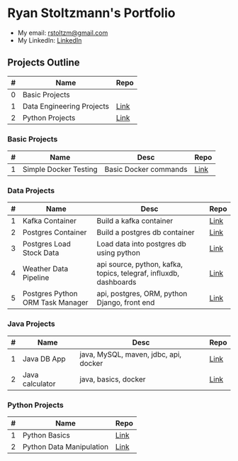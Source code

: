 # Ryan Stoltzmann's Portfolio

* My email: <rstoltzm@gmail.com>
* My LinkedIn: [LinkedIn](https://www.linkedin.com/in/ryan-stoltzmann/)

## Projects Outline

| # | Name | Repo |
| - | ---- | ----------- |
| 0 | Basic Projects | |
| 1 | Data Engineering Projects | [Link](https://github.com/rstoltzm-profile/portfolio/blob/main/README.md#data-engineering-projects)|
| 2 | Python Projects | [Link](https://github.com/rstoltzm-profile/portfolio/blob/main/README.md#python-projects)|

### Basic Projects

| # | Name | Desc | Repo |
| - | ---- | ----------- | ----------- |
| 1 | Simple Docker Testing | Basic Docker commands | [Link](https://github.com/rstoltzm-profile/docker-testing) |

### Data Projects

| # | Name | Desc | Repo |
| - | ---- | ----------- | ----------- |
| 1 | Kafka Container | Build a kafka container | [Link](https://github.com/rstoltzm-profile/KafkaProject) |
| 2 | Postgres Container | Build a postgres db container | [Link](https://github.com/rstoltzm-profile/postgres-basics) |
| 3 | Postgres Load Stock Data | Load data into postgres db using python |[Link](https://github.com/rstoltzm-profile/container-postgres-stockdata)
| 4 | Weather Data Pipeline | api source, python, kafka, topics, telegraf, influxdb, dashboards |[Link](https://github.com/rstoltzm-profile/weather-data-engineering) |
| 5 | Postgres Python ORM Task Manager | api, postgres, ORM, python Django, front end | [Link](https://github.com/rstoltzm-profile/postgres-django-orm-tasks) |

### Java Projects
| # | Name | Desc | Repo |
| - | ---- | ----------- | ----------- |
| 1 | Java DB App | java, MySQL, maven, jdbc, api, docker | [Link](https://github.com/rstoltzm-profile/java-docker-db-app) |
| 2 | Java calculator | java, basics, docker | [Link](https://github.com/rstoltzm-profile/java-calculator) | 

### Python Projects

| # | Name | Repo |
| - | ---- | ----------- |
| 1 | Python Basics | [Link](https://github.com/rstoltzm-profile/python-basics) |
| 2 | Python Data Manipulation | [Link](https://github.com/rstoltzm-profile/python-data-manipulation) |
